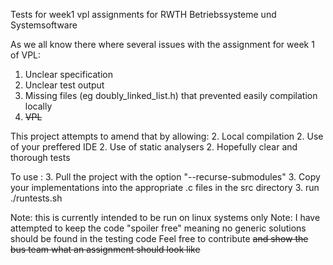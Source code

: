 Tests for week1 vpl assignments for RWTH Betriebssysteme und Systemsoftware

As we all know there where several issues with the assignment for week 1 of VPL:
1. Unclear specification
1. Unclear test output
1. Missing files (eg doubly_linked_list.h) that prevented easily compilation locally 
1. ~~VPL~~

This project attempts to amend that by allowing:
2. Local compilation
2. Use of your preffered IDE
2. Use of static analysers
2. Hopefully clear and thorough tests

To use :
3. Pull the project with the option "--recurse-submodules"
3. Copy your implementations into the appropriate .c files in the src directory
3. run ./runtests.sh

Note: this is currently intended to be run on linux systems only
Note: I have attempted to keep the code "spoiler free" meaning no generic solutions should be found in the testing code
Feel free to contribute ~~and show the bus team what an assignment should look like~~
